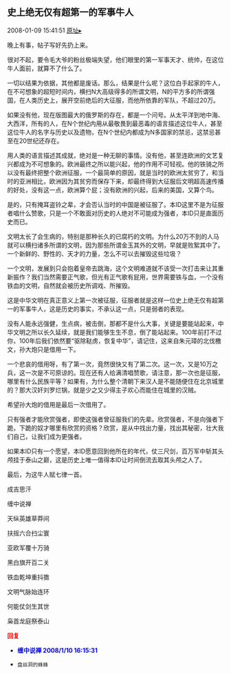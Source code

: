 ## 史上绝无仅有超第一的军事牛人
2008-01-09 15:41:51
[原址▸](http://www.fxgan.com/chan_time/2008_01_06/859.htm)


晚上有事，帖子写好先扔上来。

 


 很对不起，要令毛大爷的粉丝极端失望，他们眼里的第一军事天才、统帅，在这位牛人面前，就算不了什么了。


 


 一切以结果为依据，其他都是废话。那么，结果是什么呢？这位白手起家的牛人，在不可想象的超短时间内，横扫N大高级得多的所谓文明，N的平方多的所谓强国，在人类历史上，展开空前绝后的大征服，而他所依靠的军队，不超过20万。


 


 如果没有他，现在版图最大的俄罗斯的存在，都是一个问号。从太平洋到地中海、大西洋，所有的人，在N个世纪内用从最敬畏到最恶毒的语言描述这位牛人，甚至这位牛人的名字与历史以及遗物，在N个世纪内都成为N多国家的禁忌，这禁忌甚至在20世纪还存在。


 


 用人类的语言描述其成就，绝对是一种无聊的事情。没有他，甚至连欧洲的文艺复兴都成为不可想象的。欧洲最终之所以能兴起，他的作用不可轻视。他的铁骑之所以没有最终把整个欧洲征服，一个最简单的原因，就是当时的欧洲太贫穷了，和当时的亚洲相比，欧洲因为其贫穷而保存下来，却最终得到大征服后文明超高速传播的好处，没有这一点，欧洲算个屁；没有欧洲的兴起，后来的美国，又算个鸟。


 


 是的，只有掩耳盗铃之辈，才会否认当时的中国是被征服了。本ID这里不是为征服者唱什么赞歌，只是一个不敢面对历史的人绝对不可能成为强者，本ID只是直面历史而已。


 


 文明太长了会生病的，特别是那种长久的已腐朽的文明。为什么20万不到的人马就可以横扫诸多所谓的文明，因为那些所谓金玉其外的文明，早就是败絮其中了。一个新鲜的、野性的、天才的力量，怎么不可以去摧毁这些垃圾？


 


 一个文明，发展到只会抱着皇帝去跳海，这个文明难道就不该受一次打击来让其重新振作？我们当然需要正气歌，但光有正气歌有屁用，世界需要铁与血，一个没有铁血的文明，自然就会被历史所调戏、所摧毁。


 


 这是中华文明在真正意义上第一次被征服，征服者就是这样一位史上绝无仅有超第一的军事牛人，这是历史的事实，不承认这一点，只是弱者的表现。


 


 没有人能永远强健，生点病，被击倒，那都不是什么大事，关键是要能站起来，中华文明之所以长久延续，就是我们能够生生不息，倒了能站起来。100年前打不过你，100年后我们依然要“驱除鞑虏，恢复中华”，请记住，这来自朱元璋的北伐檄文，孙大炮只是借用一下。


 


 一个悲哀的借用呀，有了第一次，竟然很快又有了第二次。这一次，又是10万之兵，这一次是不可原谅的。现在还有人给满清唱赞歌，请注意，那一次也是征服，哪里有什么民族平等？如果有，为什么整个清朝下来汉人是不能随便住在北京城里的？那大汉奸刘罗烂锅，就是少之又少得主子欢心而能住在城里的汉贼。


 


 希望孙大炮的借用是最后一次借用了。


 


 只有强者才能欣赏强者，即使这强者曾征服我们的先辈。欣赏强者，不是向强者下跪，下跪的奴才哪里有欣赏的资格？欣赏，是从中找出力量，找出其秘密，壮大我们自己，让我们成为更强者。


 


 如果本ID只有一个愿望，本ID愿意回到他所在的年代，仗三尺剑，百万军中斩其头颅挂于泰山之巅，这是历史上唯一值得本ID让时间倒流去取其头颅之人了。


 


 最后，为这牛人赋七律一首。


 


 成吉思汗


 


 缠中说禅


 


 天纵英雄草莽间


 扶摇六合扫尘寰


 亚欧军覆十万骑


 黑白旗开百二关


 铁血乾坤重抖擞


 文明气脉始连环


 何能仗剑生其世


 枭首龙庭祭泰山





<font color='red'>**回复**</font>


- <font color='blue'>**缠中说禅 2008/1/10 16:15:31**</font>
- ```
  盘丝洞的蛛蛛
  ```
